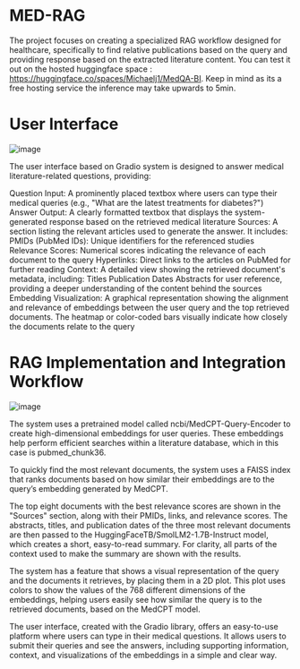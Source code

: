 # MED-RAG
The project focuses on creating a specialized RAG workflow designed for healthcare, specifically to find relative publications based on the query and providing response based on the extracted literature content. 
You can test it out on the hosted huggingface space : https://huggingface.co/spaces/Michaelj1/MedQA-BI.
Keep in mind as its a free hosting service the inference may take upwards to 5min.

# User Interface 
![image](https://github.com/user-attachments/assets/9ac5e5be-3694-4e58-818d-a1a9205b91cf)

The user interface based on Gradio system is designed to answer medical literature-related questions, providing:

Question Input: A prominently placed textbox where users can type their medical queries (e.g., "What are the latest treatments for diabetes?")
Answer Output: A clearly formatted textbox that displays the system-generated response based on the retrieved medical literature
Sources: A section listing the relevant articles used to generate the answer. It includes:
PMIDs (PubMed IDs): Unique identifiers for the referenced studies
Relevance Scores: Numerical scores indicating the relevance of each document to the query
Hyperlinks: Direct links to the articles on PubMed for further reading
Context: A detailed view showing the retrieved document's metadata, including:
Titles
Publication Dates
Abstracts for user reference, providing a deeper understanding of the content behind the sources
Embedding Visualization: A graphical representation showing the alignment and relevance of embeddings between the user query and the top retrieved documents. The heatmap or color-coded bars visually indicate how closely the documents relate to the query

#  RAG Implementation and Integration Workflow
![image](https://github.com/user-attachments/assets/b1a1ec5b-5ef1-438f-b55b-25780c59b70d)

The system uses a pretrained model called ncbi/MedCPT-Query-Encoder to create high-dimensional embeddings for user queries. These embeddings help perform efficient searches within a literature database, which in this case is pubmed_chunk36.

To quickly find the most relevant documents, the system uses a FAISS index that ranks documents based on how similar their embeddings are to the query’s embedding generated by MedCPT.

The top eight documents with the best relevance scores are shown in the "Sources" section, along with their PMIDs, links, and relevance scores. The abstracts, titles, and publication dates of the three most relevant documents are then passed to the HuggingFaceTB/SmolLM2-1.7B-Instruct model, which creates a short, easy-to-read summary. For clarity, all parts of the context used to make the summary are shown with the results.

The system has a feature that shows a visual representation of the query and the documents it retrieves, by placing them in a 2D plot. This plot uses colors to show the values of the 768 different dimensions of the embeddings, helping users easily see how similar the query is to the retrieved documents, based on the MedCPT model.

The user interface, created with the Gradio library, offers an easy-to-use platform where users can type in their medical questions. It allows users to submit their queries and see the answers, including supporting information, context, and visualizations of the embeddings in a simple and clear way.

